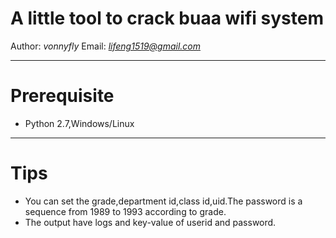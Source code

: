 A little tool to crack buaa wifi system
==================================================
Author: *vonnyfly* 
Email: *lifeng1519@gmail.com*
***
Prerequisite
==================================================
*   Python 2.7,Windows/Linux
***
Tips
===================================================
*   You can set the grade,department id,class id,uid.The password is a sequence from 
    1989 to 1993 according to grade.
*   The output have logs and key-value of userid and password.
